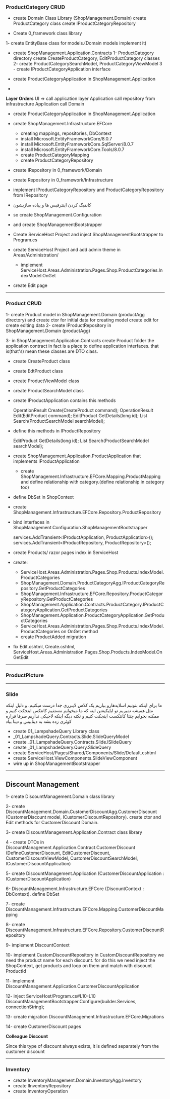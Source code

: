 ### ProductCategory CRUD

* create Domain Class Library (ShopManagement.Domain)
  create ProductCategory class
  create IProductCategoryRepository


* Create 0_framework class library

1- create EntityBase class for models.(Domain models implement it)

* create ShopManagement.Application.Contracts
  1- ProductCategory directory create CreateProductCategory, EditProductCategory classes
  2- create ProductCategorySearchModel, ProductCategoryViewModel
  3 - create IProductCategoryApplication interface

* create ProductCategoryApplication in ShopManagement.Application
*

**Layer Orders**
UI => call application layer
Application call repository from infrastructure
Application call Domain

* create ProductCategoryApplication in ShopManagement.Application

* create ShopManagement.Infrastructure.EFCore
    * creating mappings, repositories, DbContext
    * install Microsoft.EntityFrameworkCore/8.0.7
    * install Microsoft.EntityFrameworkCore.SqlServer/8.0.7
    * install Microsoft.EntityFrameworkCore.Tools/8.0.7
    * create ProductCategoryMapping
    * create ProductCategoryRepository

* create IRepository in 0_framework/Domain
* create Repository in 0_framework/Infrastructure
* implement IProductCategoryRepository and ProductCategoryRepository from IRepository

* کانفیگ کردن اینترفیس ها و پیاده سازیشون
* so create ShopManagement.Configuration
* and create ShopManagementBootstrapper

* Create ServiceHost Project and inject ShopManagementBootstrapper to Program.cs


* create ServiceHost Project and add admin theme in Areas/Administration/
    * implement ServiceHost.Areas.Administration.Pages.Shop.ProductCategories.IndexModel.OnGet

* create Edit page

----------------------------------------------------------------
### Product CRUD
1- create Product model in ShopManagement.Domain (productAgg directory) and
create ctor for initial data for creating model
create edit for create editing data
2- create IProductRepository in ShopManagement.Domain
(productAgg)

3- in ShopManagement.Application.Contracts create Product folder
the application contract in fact is a place to define application interfaces. that is(that's) mean these classes are DTO
class.

* create CreateProduct class
* create EdtProduct class
* create ProductViewModel class
* create ProductSearchModel class

* create IProductApplication contains this methods

  OperationResult Create(CreateProduct command);
  OperationResult Edit(EditProduct command);
  EditProduct GetDetails(long id);
  List<ProductViewModel> Search(ProductSearchModel searchModel);

* define this methods in IProductRepository

  EditProduct GetDetails(long id);
  List<ProductViewModel> Search(ProductSearchModel searchModel);

* create ShopManagement.Application.ProductApplication that implements IProductApplication

    * create ShopManagement.Infrastructure.EFCore.Mapping.ProductMapping and define relationship with category.(define
      relationship in category too)
* define DbSet<Product> in ShopContext
* create ShopManagement.Infrastructure.EFCore.Repository.ProductRepository

* bind interfaces in ShopManagement.Configuration.ShopManagementBootstrapper

  services.AddTransient<IProductApplication, ProductApplication>();
  services.AddTransient<IProductRepository, ProductRepository>();

* create Products/ razor pages index in ServiceHost
* create: 
  * ServiceHost.Areas.Administration.Pages.Shop.Products.IndexModel.ProductCategories
  * ShopManagement.Domain.ProductCategoryAgg.IProductCategoryRepository.GetProductCategories
  * ShopManagement.Infrastructure.EFCore.Repository.ProductCategoryRepository.GetProductCategories
  * ShopManagement.Application.Contracts.ProductCategory.IProductCategoryApplication.GetProductCategories
  * ShopManagement.Application.ProductCategoryApplication.GetProductCategories
  * ServiceHost.Areas.Administration.Pages.Shop.Products.IndexModel.ProductCategories on OnGet method
  * create ProductAdded migration
  
* fix Edit.cshtml, Create.cshtml, ServiceHost.Areas.Administration.Pages.Shop.Products.IndexModel.OnGetEdit
----------------------------------------------------------------
### ProductPicture

----------------------------------------------------------------
### Slide
ما برای اینکه بتونیم اسلایدهارو بیاریم یک کلاس لایبرری جدا درست میکنیم. و دلیل اینکه مثل همیشه نمیریم تو اپلیکیشن اینه که ما میخوایم مستقیم کانتکس اینجکت کنیم و ممکنه بخوایم چنتا کانتکست اینجکت کنیم و نکته دیگه اینکه لاجیکی نداریم صرفا قراره کوئری زده بشه به دیتابیس و دیتا بیاد 
* create 01_LampshadeQuery Library class
* _01_LampshadeQuery.Contracts.Slide.SlideQueryModel
* create _01_LampshadeQuery.Contracts.Slide.ISlideQuery
* create _01_LampshadeQuery.Query.SlideQuery
* create ServiceHost/Pages/Shared/Components/Slide/Default.cshtml
* create ServiceHost.ViewComponents.SlideViewComponent
* wire up in ShopManagementBootstrapper

----------------------------------------------------------------
## Discount Management

1- create DiscountManagement.Domain class library

2- create DiscountManagement.Domain.CustomerDiscountAgg.CustomerDiscount (CustomerDiscount model, ICustomerDiscountRepository). create ctor and Edit methods for CustomerDiscount Domain.

3- create DiscountManagement.Application.Contract class library

4 - create DTOs in DiscountManagement.Application.Contract.CustomerDiscount (DefineCustomerDiscount, EditCustomerDiscount, CustomerDiscountViewModel, CustomerDiscountSearchModel, ICustomerDiscountApplication)

5- create DiscountManagement.Application (CustomerDiscountApplication : ICustomerDiscountApplication)

6- DiscountManagement.Infrastructure.EFCore (DiscountContext : DbContext). define DbSet<CustomerDiscount>

7- create DiscountManagement.Infrastructure.EFCore.Mapping.CustomerDiscountMapping

8- create DiscountManagement.Infrastructure.EFCore.Repository.CustomerDiscountRepository

9- implement DiscountContext

10- implement CustomDiscountRepository
in CustomDiscountRepository we need the product name for each discount. for do this we need inject the ShopContext, get products and loop on them and match with discount ProductId

11- implement DiscountManagement.Application.CustomerDiscountApplication

12- inject ServiceHost/Program.cs#L10-L10 DiscountManagementBootstrapper.Configure(builder.Services, connectionString);

13- create migration DiscountManagement.Infrastructure.EFCore.Migrations

14- create CustomerDiscount pages

**Colleague Discount**

Since this type of discount always exists, it is defined separately from the customer discount

----------------------------------------------------------------
### Inventory

* create InventoryManagement.Domain.InventoryAgg.Inventory
* create IInventoryRepository
* create InventoryOperation
